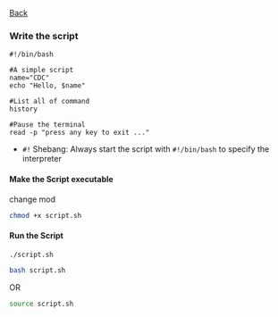 [Back](http://marochang.github.io/bash)

### Write the script

```sh:n
#!/bin/bash

#A simple script
name="CDC"
echo "Hello, $name"

#List all of command
history

#Pause the terminal
read -p "press any key to exit ..."
```

- `#!` Shebang: Always start the script with `#!/bin/bash` to specify the interpreter
#### Make the Script executable

change mod
```sh
chmod +x script.sh
```

#### Run the Script

```sh
./script.sh
```

```sh
bash script.sh
```
OR
```sh
source script.sh
```

